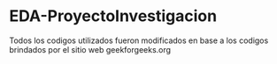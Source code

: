 # EDA-ProyectoInvestigacion
Todos los codigos utilizados fueron modificados en base a los codigos brindados por el sitio web geekforgeeks.org
